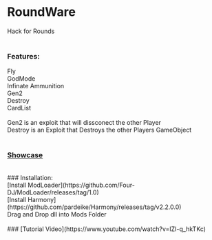 # RoundWare
Hack for Rounds<br/>
<br/>
### Features:<br/>
Fly<br/>
GodMode<br/>
Infinate Ammunition<br/>
Gen2<br/>
Destroy<br/>
CardList<br/>
<br/>
Gen2 is an exploit that will dissconect the other Player<br/>
Destroy is an Exploit that Destroys the other Players GameObject<br/>
<br/>
### [Showcase](https://www.youtube.com/watch?v=gdojSRlC9tY&t=7s)<br/>
<br/>
### Installation:<br/>
[Install ModLoader](https://github.com/Four-DJ/ModLoader/releases/tag/1.0)<br/>
[Install Harmony](https://github.com/pardeike/Harmony/releases/tag/v2.2.0.0)<br/>
Drag and Drop dll into Mods Folder<br/>
<br/>
### [Tutorial Video](https://www.youtube.com/watch?v=IZI-q_hkTKc)<br/>
